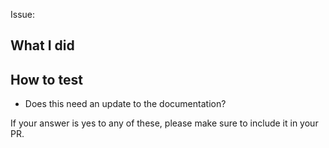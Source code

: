 Issue:

## What I did

## How to test

- Does this need an update to the documentation?

If your answer is yes to any of these, please make sure to include it in your PR.
